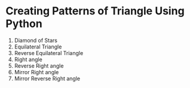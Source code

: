 # Creating Patterns of Triangle Using Python
1. Diamond of Stars
2. Equilateral Triangle
3. Reverse Equilateral Triangle
4. Right angle
5. Reverse Right angle
6. Mirror Right angle
7. Mirror Reverse Right angle

